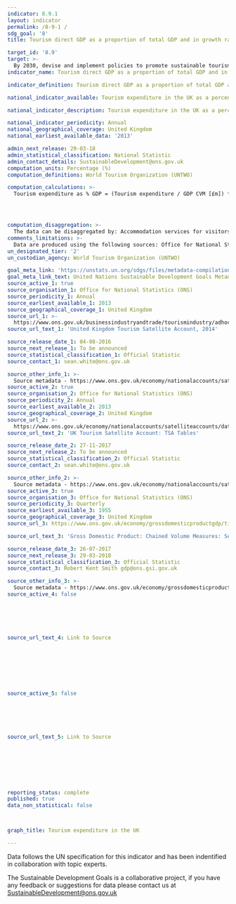 ```yaml
---
indicator: 8.9.1 
layout: indicator
permalink: /8-9-1 /
sdg_goal: '8'
title: Tourism direct GDP as a proportion of total GDP and in growth rate

target_id: '8.9'
target: >-
  By 2030, devise and implement policies to promote sustainable tourism that creates jobs and promotes local culture and products
indicator_name: Tourism direct GDP as a proportion of total GDP and in growth rate

indicator_definition: Tourism direct GDP as a proportion of total GDP and in growth rate

national_indicator_available: Tourism expenditure in the UK as a percentage of GDP and in growth rate 

national_indicator_description: Tourism expenditure in the UK as a percentage of GDP and in growth rate 

national_indicator_periodicity: Annual
national_geographical_coverage: United Kingdom
national_earliest_available_data: '2013'

admin_next_release: 29-03-18
admin_statistical_classification: National Statistic
admin_contact_details: SustainableDevelopment@ons.gov.uk
computation_units: Percentage (%)
computation_definitions: World Tourism Organization (UNTWO)

computation_calculations: >-
  Tourism expenditure as % GDP = (Tourism expenditure / GDP CVM [£m]) * 100 OR Growth rate as % GDP = (Tourism expenditure + domestic expenditure / GDP CVM [£m]) * 100




computation_disaggregation: >-
  The data can be disaggregated by: Accommodation services for visitors, food and beverage serving activities, railway passenger transport services, road passenger transport services, water passenger transport services, air passenger transport services, transport equipment rental services, travel agencies and other reservation services, cultural activities, sport and recreation activities, exhibitions and conferences, etc, and other consumption products. These disaggregations can be further disaggregated by visitor types: Tourists (overnight visitors), excursionists (same-day visitors), and all visitors. For domestic tourism, these visitor types are further disaggregated by domestic trips, outbound trips and all types of trips.
comments_limitations: >-
  Data are produced using the following sources: Office for National Statistics; Department for Environment, Food & Rural Affairs; Food and Agriculture Organization of the United Nations; Eurostat; European Forest Institute; Kentish Cobnuts Association; British Geological Survey; HM Revenue & Customs. 
un_designated_tier: '2'
un_custodian_agency: World Tourism Organization (UNTWO) 

goal_meta_link: 'https://unstats.un.org/sdgs/files/metadata-compilation/Metadata-Goal-8.pdf'
goal_meta_link_text: United Nations Sustainable Development Goals Metadata (PDF 526 KB)
source_active_1: true
source_organisation_1: Office for National Statistics (ONS)
source_periodicity_1: Annual  
source_earliest_available_1: 2013
source_geographical_coverage_1: United Kingdom 
source_url_1: >-
  https://www.ons.gov.uk/businessindustryandtrade/tourismindustry/adhocs/005978unitedkingdomtourismsatelliteaccount2014
source_url_text_1: 'United Kingdom Tourism Satellite Account, 2014'

source_release_date_1: 04-08-2016
source_next_release_1: To be announced
source_statistical_classification_1: Official Statistic 
source_contact_1: sean.white@ons.gov.uk

source_other_info_1: >-
  Source metadata - https://www.ons.gov.uk/economy/nationalaccounts/satelliteaccounts/bulletins/uktourismsatelliteaccountuktsa/2013
source_active_2: true
source_organisation_2: Office for National Statistics (ONS)
source_periodicity_2: Annual  
source_earliest_available_2: 2013
source_geographical_coverage_2: United Kingdom 
source_url_2: >-
  https://www.ons.gov.uk/economy/nationalaccounts/satelliteaccounts/datasets/uktourismsatelliteaccounttsatables
source_url_text_2: 'UK Tourism Satellite Account: TSA Tables'

source_release_date_2: 27-11-2017
source_next_release_2: To be announced
source_statistical_classification_2: Official Statistic 
source_contact_2: sean.white@ons.gov.uk

source_other_info_2: >-
  Source metadata - https://www.ons.gov.uk/economy/nationalaccounts/satelliteaccounts/bulletins/uktourismsatelliteaccountuktsa/2013
source_active_3: true
source_organisation_3: Office for National Statistics (ONS)
source_periodicity_3: Quarterly  
source_earliest_available_3: 1955
source_geographical_coverage_3: United Kingdom 
source_url_3: https://www.ons.gov.uk/economy/grossdomesticproductgdp/timeseries/abmi/pn2

source_url_text_3: 'Gross Domestic Product: Chained Volume Measures: Seasonally Adjusted £m'

source_release_date_3: 26-07-2017
source_next_release_3: 29-03-2018
source_statistical_classification_3: Official Statistic 
source_contact_3: Robert Kent Smith gdp@ons.gsi.gov.uk

source_other_info_3: >-
  Source metadata - https://www.ons.gov.uk/economy/grossdomesticproductgdp/qmis/grossdomesticproductgdpqmi 
source_active_4: false






source_url_text_4: Link to Source








source_active_5: false






source_url_text_5: Link to Source








reporting_status: complete
published: true
data_non_statistical: false



graph_title: Tourism expenditure in the UK

---
```

Data follows the UN specification for this indicator and has been indentified in collaboration with topic experts.
  
The Sustainable Development Goals is a collaborative project, if you have any feedback or suggestions for data please contact us at <SustainableDevelopment@ons.gov.uk>


